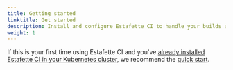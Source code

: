 ```yaml
---
title: Getting started
linktitle: Get started
description: Install and configure Estafette CI to handle your builds and releases
weight: 1
---
```


If this is your first time using Estafette CI and you've [already installed Estafette CI in your Kubernetes cluster][installed], we recommend the [quick start][].

[installed]: /getting-started/installation/
[quick start]: /usage/